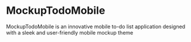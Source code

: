 # MockupTodoMobile
MockupTodoMobile is an innovative mobile to-do list application designed with a sleek and user-friendly mobile mockup theme
